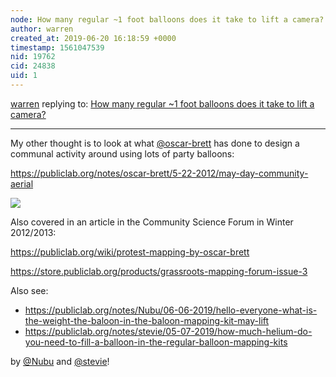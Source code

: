 ```yaml
---
node: How many regular ~1 foot balloons does it take to lift a camera?
author: warren
created_at: 2019-06-20 16:18:59 +0000
timestamp: 1561047539
nid: 19762
cid: 24838
uid: 1
---
```




[warren](../profile/warren) replying to: [How many regular ~1 foot balloons does it take to lift a camera?](../notes/warren/06-20-2019/how-many-regular-1-foot-balloons-does-it-take-to-lift-a-camera)

----
My other thought is to look at what [@oscar-brett](/profile/oscar-brett) has done to design a communal activity around using lots of party balloons:

https://publiclab.org/notes/oscar-brett/5-22-2012/may-day-community-aerial

<img src="https://publiclab.org/sites/default/files/(P7).jpeg" />

Also covered in an article in the Community Science Forum in Winter 2012/2013:

https://publiclab.org/wiki/protest-mapping-by-oscar-brett

https://store.publiclab.org/products/grassroots-mapping-forum-issue-3

Also see:

* https://publiclab.org/notes/Nubu/06-06-2019/hello-everyone-what-is-the-weight-the-baloon-in-the-baloon-mapping-kit-may-lift
* https://publiclab.org/notes/stevie/05-07-2019/how-much-helium-do-you-need-to-fill-a-balloon-in-the-regular-balloon-mapping-kits

by [@Nubu](/profile/Nubu) and [@stevie](/profile/stevie)!
